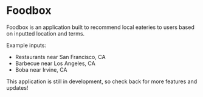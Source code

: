 Foodbox
==============

Foodbox is an application built to recommend local eateries to users based on inputted location
and terms.

Example inputs:
* Restaurants near San Francisco, CA
* Barbecue near Los Angeles, CA
* Boba near Irvine, CA

This application is still in development, so check back for more features and updates!